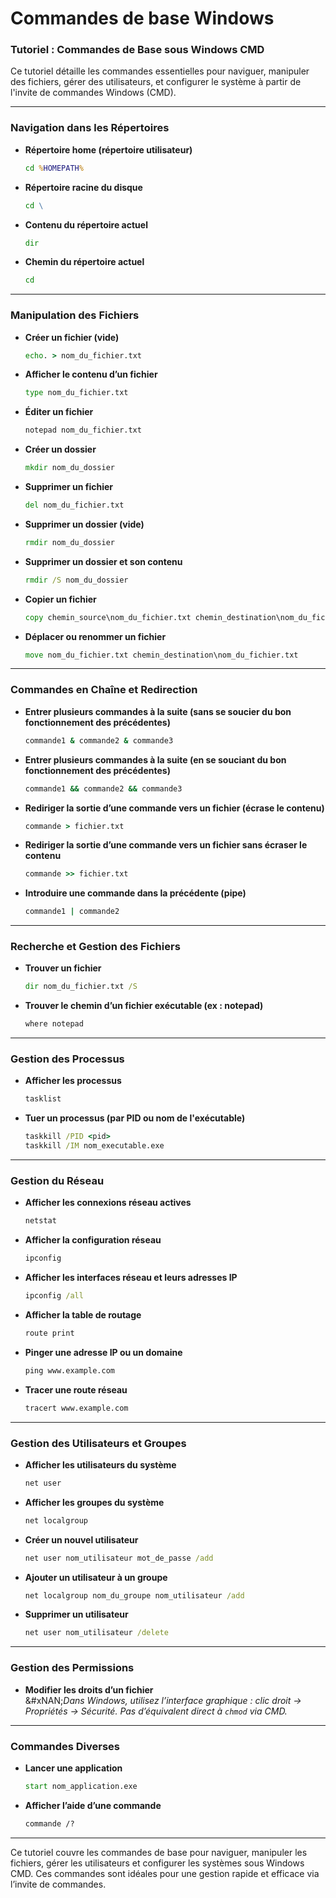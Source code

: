 # Commandes de base Windows

### **Tutoriel : Commandes de Base sous Windows CMD**

Ce tutoriel détaille les commandes essentielles pour naviguer, manipuler des fichiers, gérer des utilisateurs, et configurer le système à partir de l'invite de commandes Windows (CMD).

***

### **Navigation dans les Répertoires**

*   **Répertoire home (répertoire utilisateur)**

    ```cmd
    cd %HOMEPATH%
    ```
*   **Répertoire racine du disque**

    ```cmd
    cd \
    ```
*   **Contenu du répertoire actuel**

    ```cmd
    dir
    ```
*   **Chemin du répertoire actuel**

    ```cmd
    cd
    ```

***

### **Manipulation des Fichiers**

*   **Créer un fichier (vide)**

    ```cmd
    echo. > nom_du_fichier.txt
    ```
*   **Afficher le contenu d’un fichier**

    ```cmd
    type nom_du_fichier.txt
    ```
*   **Éditer un fichier**

    ```cmd
    notepad nom_du_fichier.txt
    ```
*   **Créer un dossier**

    ```cmd
    mkdir nom_du_dossier
    ```
*   **Supprimer un fichier**

    ```cmd
    del nom_du_fichier.txt
    ```
*   **Supprimer un dossier (vide)**

    ```cmd
    rmdir nom_du_dossier
    ```
*   **Supprimer un dossier et son contenu**

    ```cmd
    rmdir /S nom_du_dossier
    ```
*   **Copier un fichier**

    ```cmd
    copy chemin_source\nom_du_fichier.txt chemin_destination\nom_du_fichier.txt
    ```
*   **Déplacer ou renommer un fichier**

    ```cmd
    move nom_du_fichier.txt chemin_destination\nom_du_fichier.txt
    ```

***

### **Commandes en Chaîne et Redirection**

*   **Entrer plusieurs commandes à la suite (sans se soucier du bon fonctionnement des précédentes)**

    ```cmd
    commande1 & commande2 & commande3
    ```
*   **Entrer plusieurs commandes à la suite (en se souciant du bon fonctionnement des précédentes)**

    ```cmd
    commande1 && commande2 && commande3
    ```
*   **Rediriger la sortie d’une commande vers un fichier (écrase le contenu)**

    ```cmd
    commande > fichier.txt
    ```
*   **Rediriger la sortie d’une commande vers un fichier sans écraser le contenu**

    ```cmd
    commande >> fichier.txt
    ```
*   **Introduire une commande dans la précédente (pipe)**

    ```cmd
    commande1 | commande2
    ```

***

### **Recherche et Gestion des Fichiers**

*   **Trouver un fichier**

    ```cmd
    dir nom_du_fichier.txt /S
    ```
*   **Trouver le chemin d’un fichier exécutable (ex : notepad)**

    ```cmd
    where notepad
    ```

***

### **Gestion des Processus**

*   **Afficher les processus**

    ```cmd
    tasklist
    ```
*   **Tuer un processus (par PID ou nom de l'exécutable)**

    ```cmd
    taskkill /PID <pid>
    taskkill /IM nom_executable.exe
    ```

***

### **Gestion du Réseau**

*   **Afficher les connexions réseau actives**

    ```cmd
    netstat
    ```
*   **Afficher la configuration réseau**

    ```cmd
    ipconfig
    ```
*   **Afficher les interfaces réseau et leurs adresses IP**

    ```cmd
    ipconfig /all
    ```
*   **Afficher la table de routage**

    ```cmd
    route print
    ```
*   **Pinger une adresse IP ou un domaine**

    ```cmd
    ping www.example.com
    ```
*   **Tracer une route réseau**

    ```cmd
    tracert www.example.com
    ```

***

### **Gestion des Utilisateurs et Groupes**

*   **Afficher les utilisateurs du système**

    ```cmd
    net user
    ```
*   **Afficher les groupes du système**

    ```cmd
    net localgroup
    ```
*   **Créer un nouvel utilisateur**

    ```cmd
    net user nom_utilisateur mot_de_passe /add
    ```
*   **Ajouter un utilisateur à un groupe**

    ```cmd
    net localgroup nom_du_groupe nom_utilisateur /add
    ```
*   **Supprimer un utilisateur**

    ```cmd
    net user nom_utilisateur /delete
    ```

***

### **Gestion des Permissions**

* **Modifier les droits d’un fichier**\
  &#xNAN;_&#x44;ans Windows, utilisez l’interface graphique : clic droit → Propriétés → Sécurité. Pas d’équivalent direct à `chmod` via CMD._

***

### **Commandes Diverses**

*   **Lancer une application**

    ```cmd
    start nom_application.exe
    ```
*   **Afficher l’aide d’une commande**

    ```cmd
    commande /?
    ```

***

Ce tutoriel couvre les commandes de base pour naviguer, manipuler les fichiers, gérer les utilisateurs et configurer les systèmes sous Windows CMD. Ces commandes sont idéales pour une gestion rapide et efficace via l’invite de commandes.
